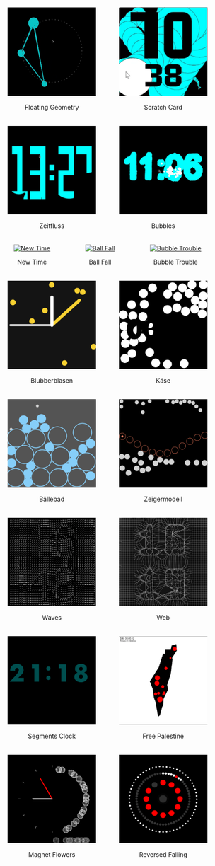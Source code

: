 <div style="display: flex; flex-wrap: wrap; justify-content: space-around;">

  <div style="text-align: center; margin: 10px;">
    <a href="https://yingxunli.github.io/WatchFaces_UX/1.Floating_Geometry/index.html">
      <img src="images/1.png" alt="Floating Geometry" style="width: 200px; height: 200px;">
    </a>
    <p>Floating Geometry</p>
  </div>

  <div style="text-align: center; margin: 10px;">
    <a href="https://yingxunli.github.io/WatchFaces_UX/2.Scratch_Card/">
      <img src="images/4.png" alt="Scratch Card" style="width: 200px; height: 200px;">
    </a>
    <p>Scratch Card</p>
  </div>

  <div style="text-align: center; margin: 10px;">
    <a href="https://yingxunli.github.io/WatchFaces_UX/3.Zeitfluss/index.html">
      <img src="images/3.png" alt="Zeitfluss" style="width: 200px; height: 200px;">
    </a>
    <p>Zeitfluss</p>
  </div>

  <div style="text-align: center; margin: 10px;">
    <a href="https://yingxunli.github.io/WatchFaces_UX/4.Bubbles/bubbles.html">
      <img src="images/2.png" alt="Bubbles" style="width: 200px; height: 200px;">
    </a>
    <p>Bubbles</p>
  </div>

  <div style="text-align: center; margin: 10px;">
    <a href="https://yingxunli.github.io/WatchFaces_UX/5.New_Time/index.html">
      <img src="images/5.gif" alt="New Time" style="width: 200px; height: 200px;">
    </a>
    <p>New Time</p>
  </div>

  <div style="text-align: center; margin: 10px;">
    <a href="https://yingxunli.github.io/WatchFaces_UX/6.Ball_Fall/index.html">
      <img src="images/6.gif" alt="Ball Fall" style="width: 200px; height: 200px;">
    </a>
    <p>Ball Fall</p>
  </div>

  <div style="text-align: center; margin: 10px;">
    <a href="https://yingxunli.github.io/WatchFaces_UX/7.Bubble_Trouble/index.html">
      <img src="images/7.gif" alt="Bubble Trouble" style="width: 200px; height: 200px;">
    </a>
    <p>Bubble Trouble</p>
  </div>

  <div style="text-align: center; margin: 10px;">
    <a href="https://yingxunli.github.io/WatchFaces_UX/8.Blubberblasen/index.html">
      <img src="images/8.png" alt="Blubberblasen" style="width: 200px; height: 200px;">
    </a>
    <p>Blubberblasen</p>
  </div>

  <div style="text-align: center; margin: 10px;">
    <a href="https://yingxunli.github.io/WatchFaces_UX/9.⁠Käse/index.html">
      <img src="images/9.png" alt="⁠Käse" style="width: 200px; height: 200px;">
    </a>
    <p>⁠Käse</p>
  </div>

  <div style="text-align: center; margin: 10px;">
    <a href="https://yingxunli.github.io/WatchFaces_UX/10.⁠Bällebad/index.html">
      <img src="images/10.png" alt="⁠Bällebad" style="width: 200px; height: 200px;">
    </a>
    <p>⁠Bällebad</p>
  </div>

  <div style="text-align: center; margin: 10px;">
    <a href="https://yingxunli.github.io/WatchFaces_UX/11.⁠Zeigermodell/index.html">
      <img src="images/11.png" alt="⁠Zeigermodell" style="width: 200px; height: 200px;">
    </a>
    <p>⁠Zeigermodell</p>
  </div>

  <div style="text-align: center; margin: 10px;">
    <a href="https://yingxunli.github.io/WatchFaces_UX/12.Waves/index.html">
      <img src="images/12.png" alt="Waves" style="width: 200px; height: 200px;">
    </a>
    <p>Waves</p>
  </div>

  <div style="text-align: center; margin: 10px;">
    <a href="https://yingxunli.github.io/WatchFaces_UX/13.Web/index.html">
      <img src="images/13.png" alt="Web" style="width: 200px; height: 200px;">
    </a>
    <p>Web</p>
  </div>

  <div style="text-align: center; margin: 10px;">
    <a href="https://yingxunli.github.io/WatchFaces_UX/14.Segments_Clock/index.html">
      <img src="images/14.png" alt="Segments Clock" style="width: 200px; height: 200px;">
    </a>
    <p>Segments Clock</p>
  </div>

  <div style="text-align: center; margin: 10px;">
    <a href="https://yingxunli.github.io/WatchFaces_UX/15.Free_Palestine/index.html">
      <img src="images/15.png" alt="Free Palestine" style="width: 200px; height: 200px;">
    </a>
    <p>Free Palestine</p>
  </div>

  <div style="text-align: center; margin: 10px;">
    <a href="https://yingxunli.github.io/WatchFaces_UX/16.Magnet_Flowers/index.html">
      <img src="images/16.png" alt="Magnet Flowers" style="width: 200px; height: 200px;">
    </a>
    <p>Magnet Flowers</p>
  </div>


  <div style="text-align: center; margin: 10px;">
    <a href="https://yingxunli.github.io/WatchFaces_UX/17.Reversed_Falling/index.html">
      <img src="images/17.png" alt="Reversed Falling" style="width: 200px; height: 200px;">
    </a>
    <p>Reversed Falling</p>
  </div>

</div>


